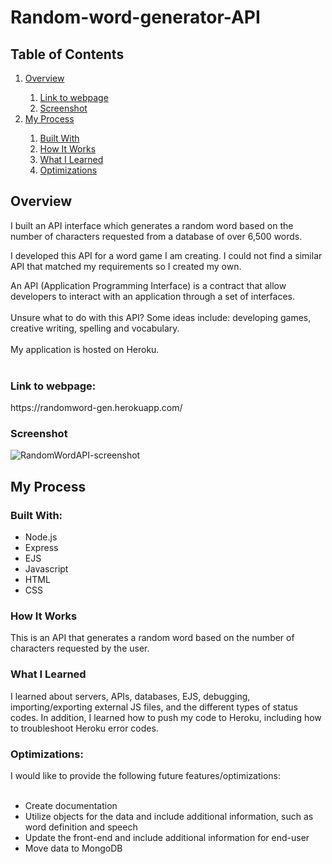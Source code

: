 # Random-word-generator-API
<h2>Table of Contents</h2>
<ol>
  <li><a href="#overview">Overview</a></li>
    <ol>
      <li><a href="#link">Link to webpage</a></li>
      <li><a href="#screenshot">Screenshot</a></li>
    </ol>
  <li><a href="#process">My Process</a></li>
    <ol>
      <li><a href="#builtWith">Built With</a></li>
      <li><a href="#howItWorks">How It Works</a></li>
      <li><a href="#whatILearned">What I Learned</a></li>
      <li><a href="#optimizations">Optimizations</a></li>
    </ol>
</ol>

<h2 id="overview">Overview</h2>
I built an API interface which generates a random word based on the number of characters requested from a database of over 6,500 words.

I developed this API for a word game I am creating. I could not find a similar API that matched my requirements so I created my own. 

An API (Application Programming Interface) is a contract that allow developers to interact with an application through a set of interfaces. <br>
<br>
Unsure what to do with this API? Some ideas include: developing games, creative writing, spelling and vocabulary.
<br><br>
My application is hosted on Heroku.
<br><br>
<h3 id="link">Link to webpage:</h3>
<p>https://randomword-gen.herokuapp.com/</p>

<h3 id="screenshot">Screenshot</h3> 

![RandomWordAPI-screenshot](https://user-images.githubusercontent.com/99220339/174457260-5e2a2c95-4504-4633-a980-7a32be5ea561.png)

<h2 id="process">My Process</h2>
<h3 id="builtWith">Built With:</h3>
<ul>
  <li>Node.js</li>
  <li>Express</li>
  <li>EJS</li>
  <li>Javascript</li>
  <li>HTML</li>
  <li>CSS</li>
</ul>

<h3 id="howItWorks">How It Works</h3>
This is an API that generates a random word based on the number of characters requested by the user. 


<h3 id="whatILearned">What I Learned</h3> 
I learned about servers, APIs, databases, EJS, debugging, importing/exporting external JS files, and the different types of status codes.
In addition, I learned how to push my code to Heroku, including how to troubleshoot Heroku error codes.

<h3 id="optimizations">Optimizations:</h3>
I would like to provide the following future features/optimizations:
<br><br>
<ul>
  <li>Create documentation</li>
  <li>Utilize objects for the data and include additional information, such as word definition and speech</li>
  <li>Update the front-end and include additional information for end-user</li>
  <li>Move data to MongoDB</li>
</ul>

